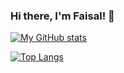 ### Hi there, I'm Faisal! 👋

[![My GitHub stats](https://github-readme-stats.vercel.app/api?username=miraklasiaf&count_private=true&show_icons=true)](https://github.com/anuraghazra/github-readme-stats)

[![Top Langs](https://github-readme-stats.vercel.app/api/top-langs/?username=miraklasiaf&layout=compact)](https://github.com/anuraghazra/github-readme-stats)
